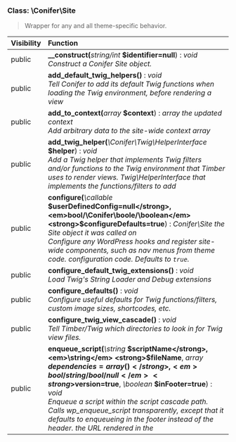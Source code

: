 
### Class: \Conifer\Site

> Wrapper for any and all theme-specific behavior.

| Visibility | Function |
|:-----------|:---------|
| public | <strong>__construct(</strong><em>string/int</em> <strong>$identifier=null</strong>)</strong> : <em>void</em><br /><em>Construct a Conifer Site object.</em> |
| public | <strong>add_default_twig_helpers()</strong> : <em>void</em><br /><em>Tell Conifer to add its default Twig functions when loading the Twig environment, before rendering a view</em> |
| public | <strong>add_to_context(</strong><em>array</em> <strong>$context</strong>)</strong> : <em>array the updated context</em><br /><em>Add arbitrary data to the site-wide context array</em> |
| public | <strong>add_twig_helper(</strong><em>\Conifer\Twig\HelperInterface</em> <strong>$helper</strong>)</strong> : <em>void</em><br /><em>Add a Twig helper that implements Twig filters and/or functions to the Twig environment that Timber uses to render views. Twig\HelperInterface that implements the functions/filters to add</em> |
| public | <strong>configure(</strong><em>\callable</em> <strong>$userDefinedConfig=null</strong>, <em>bool/\Conifer\boole/\boolean</em> <strong>$configureDefaults=true</strong>)</strong> : <em>Conifer\Site the Site object it was called on</em><br /><em>Configure any WordPress hooks and register site-wide components, such as nav menus from theme code. configuration code. Defaults to `true`.</em> |
| public | <strong>configure_default_twig_extensions()</strong> : <em>void</em><br /><em>Load Twig's String Loader and Debug extensions</em> |
| public | <strong>configure_defaults()</strong> : <em>void</em><br /><em>Configure useful defaults for Twig functions/filters, custom image sizes, shortcodes, etc.</em> |
| public | <strong>configure_twig_view_cascade()</strong> : <em>void</em><br /><em>Tell Timber/Twig which directories to look in for Twig view files.</em> |
| public | <strong>enqueue_script(</strong><em>\string</em> <strong>$scriptName</strong>, <em>\string</em> <strong>$fileName</strong>, <em>array</em> <strong>$dependencies=array()</strong>, <em>bool/string/bool/null</em> <strong>$version=true</strong>, <em>\boolean</em> <strong>$inFooter=true</strong>)</strong> : <em>void</em><br /><em>Enqueue a script within the script cascade path. Calls wp_enqueue_script transparently, except that it defaults to enqueueing in the footer instead of the header. the URL rendered in the <script> tag. Accepts any valid value of the $ver argument to `wp_enqueue_script`, plus the literal value `true`, which tells Conifer to look for an assets version file to use for cache-busting. Defaults to `true`. the same argument to the core `wp_enqueue_script` functions, this defaults to `true`.</em> |
| public | <strong>enqueue_style(</strong><em>\string</em> <strong>$stylesheetName</strong>, <em>\string</em> <strong>$fileName</strong>, <em>array</em> <strong>$dependencies=array()</strong>, <em>bool/string/bool/null</em> <strong>$version=true</strong>, <em>\string</em> <strong>$media=`'all'`</strong>)</strong> : <em>void</em><br /><em>Enqueue a stylesheet within the style cascade path. Calls `wp_enqueue_style` transparently. the URL rendered in the <link> tag. Accepts any valid value of the $ver argument to `wp_enqueue_style`, plus the literal value `true`, which tells Conifer to look for an assets version file to use for cache-busting. Defaults to `true`. passed transparently to `wp_enqueue_style`. Defaults to "all" (as does `wp_enqueue_style` itself).</em> |
| public | <strong>find_file(</strong><em>\string</em> <strong>$file</strong>, <em>array</em> <strong>$dirs</strong>)</strong> : <em>the path of the first file found. If $file is not found in any directory, returns the empty string.</em><br /><em>Search an arbitrary list of directories for $file and return the first existent file path found</em> |
| public | <strong>get_assets_version()</strong> : <em>the hash for</em><br /><em>Get the build-tool-generated hash for global assets</em> |
| public | <strong>get_assets_version_filepath()</strong> : <em>string the absolute path to the assets version file</em><br /><em>Get the filepath to the assets version file</em> |
| public | <strong>get_context_with_post(</strong><em>\Conifer\Post\Post</em> <strong>$post</strong>)</strong> : <em>array the Timber context</em><br /><em>Get the current Timber context, with the "post" index set to $post</em> |
| public | <strong>get_context_with_posts(</strong><em>array</em> <strong>$posts</strong>)</strong> : <em>array the Timber context</em><br /><em>Get the current Timber context, with the "posts" index set to $posts</em> |
| public | <strong>get_script_directory_cascade()</strong> : <em>array</em><br /><em>Get the array of directories where Conifer will look for JavaScript files when `Site::enqueue_script()` is called.</em> |
| public | <strong>get_script_uri(</strong><em>\string</em> <strong>$file</strong>)</strong> : <em>the script's full URI. If $file is not found in any directory, returns the empty string.</em><br /><em>Get the full URI for a script file. Returns the URI for the first file it finds in the script directory cascade.</em> |
| public | <strong>get_style_directory_cascade()</strong> : <em>array</em><br /><em>Get the array of directories where Conifer will look for CSS files when `Site::enqueue_style()` is called.</em> |
| public | <strong>get_stylesheet_uri(</strong><em>\string</em> <strong>$file</strong>)</strong> : <em>the stylesheet's full URI. If $file is not found in any directory, returns the empty string.</em><br /><em>Get the full URI for a stylesheet. Returns the URI for the first file it finds in the style directory cascade.</em> |
| public | <strong>get_theme_file(</strong><em>\string</em> <strong>$file</strong>)</strong> : <em>string the absolute path to the file</em><br /><em>Get an arbitrary file, relative to the theme directory</em> |
| public | <strong>get_twig_with_helper(</strong><em>\Twig_Environment</em> <strong>$twig</strong>, <em>\Conifer\Twig\HelperInterface</em> <strong>$helper</strong>)</strong> : <em>\Conifer\Twig_Environment</em><br /><em>Add any filters/functions implemented by `$helper` to the Twig instance `$twig`. filters/functions to add</em> |
| public | <strong>get_view_directory_cascade()</strong> : <em>array</em><br /><em>Get the array of directories where Twig should look for view files.</em> |
| public | <strong>set_script_directory_cascade(</strong><em>array</em> <strong>$cascade</strong>)</strong> : <em>void</em><br /><em>Set the array of directories where Conifer will look for CSS files when `Site::enqueue_style()` is called. in the order declared.</em> |
| public | <strong>set_style_directory_cascade(</strong><em>array</em> <strong>$cascade</strong>)</strong> : <em>void</em><br /><em>Set the array of directories where Conifer will look for CSS files when `Site::enqueue_style()` is called. in the order declared.</em> |
| public | <strong>set_view_directory_cascade(</strong><em>array</em> <strong>$cascade</strong>)</strong> : <em>void</em><br /><em>Set the array of directories where Twig should look for view files when `render` or `compile` is called. *NOTE: This will have no effect without also running `configure_twig_view_cascade`, or equivalent.*</em> |
###### Examples of Site::__construct()
```
```php
  use Conifer\Site;
// non-multisite setup:
  $site = new Site();
// multisite setup:
  $site = new Site(1);
  ```
```

*This class extends \Timber\Site*

*This class implements \Timber\CoreInterface*

